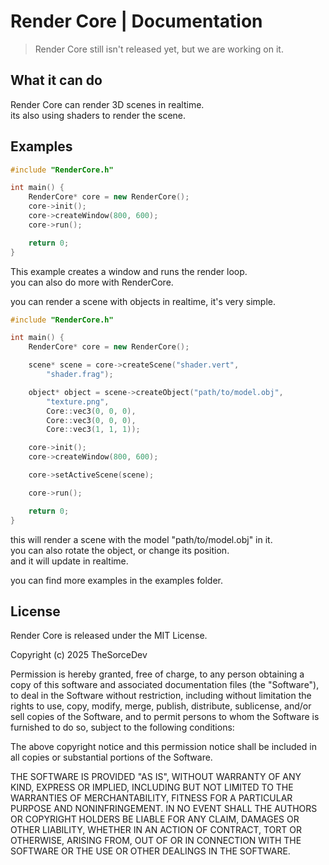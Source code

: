 # **Render Core** **|** **Documentation**

> Render Core still isn't released yet, but we are working on it.

## What it can do

Render Core can render 3D scenes in realtime.  
its also using shaders to render the scene.

## Examples

````c++
#include "RenderCore.h"

int main() {
    RenderCore* core = new RenderCore();
    core->init();
    core->createWindow(800, 600);
    core->run();

    return 0;
}
````

This example creates a window and runs the render loop.  
you can also do more with RenderCore.
  
  
you can render a scene with objects in realtime, it's very simple.

````c++
#include "RenderCore.h"

int main() {
    RenderCore* core = new RenderCore();

    scene* scene = core->createScene("shader.vert", 
        "shader.frag");

    object* object = scene->createObject("path/to/model.obj", 
        "texture.png", 
        Core::vec3(0, 0, 0), 
        Core::vec3(0, 0, 0), 
        Core::vec3(1, 1, 1));

    core->init();
    core->createWindow(800, 600);

    core->setActiveScene(scene);

    core->run();

    return 0;
}
````
  
this will render a scene with the model "path/to/model.obj" in it.  
you can also rotate the object, or change its position.  
and it will update in realtime.
  
you can find more examples in the examples folder.

## License

Render Core is released under the MIT License.

Copyright (c) 2025 TheSorceDev

Permission is hereby granted, free of charge, to any person obtaining a copy
of this software and associated documentation files (the "Software"), to deal
in the Software without restriction, including without limitation the rights
to use, copy, modify, merge, publish, distribute, sublicense, and/or sell
copies of the Software, and to permit persons to whom the Software is
furnished to do so, subject to the following conditions:

The above copyright notice and this permission notice shall be included in all
copies or substantial portions of the Software.

THE SOFTWARE IS PROVIDED "AS IS", WITHOUT WARRANTY OF ANY KIND, EXPRESS OR
IMPLIED, INCLUDING BUT NOT LIMITED TO THE WARRANTIES OF MERCHANTABILITY,
FITNESS FOR A PARTICULAR PURPOSE AND NONINFRINGEMENT. IN NO EVENT SHALL THE
AUTHORS OR COPYRIGHT HOLDERS BE LIABLE FOR ANY CLAIM, DAMAGES OR OTHER
LIABILITY, WHETHER IN AN ACTION OF CONTRACT, TORT OR OTHERWISE, ARISING FROM,
OUT OF OR IN CONNECTION WITH THE SOFTWARE OR THE USE OR OTHER DEALINGS IN THE
SOFTWARE.
